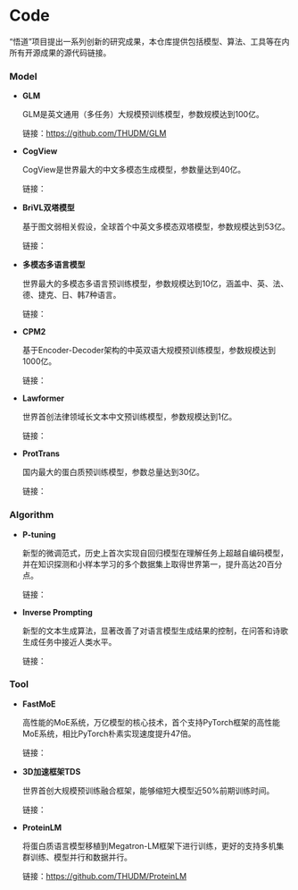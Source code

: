# Code
“悟道”项目提出一系列创新的研究成果，本仓库提供包括模型、算法、工具等在内所有开源成果的源代码链接。

### Model
* **GLM**

  GLM是英文通用（多任务）大规模预训练模型，参数规模达到100亿。

  链接：https://github.com/THUDM/GLM 

* **CogView**
  
  CogView是世界最大的中文多模态生成模型，参数量达到40亿。

  链接：
  
* **BriVL双塔模型**

  基于图文弱相关假设，全球首个中英文多模态双塔模型，参数规模达到53亿。
  
  链接：
  
* **多模态多语言模型**

  世界最大的多模态多语言预训练模型，参数规模达到10亿，涵盖中、英、法、德、捷克、日、韩7种语言。
  
  链接：
  
* **CPM2**

  基于Encoder-Decoder架构的中英双语大规模预训练模型，参数规模达到1000亿。
  
  链接：
  
* **Lawformer**

  世界首创法律领域长文本中文预训练模型，参数规模达到1亿。

  链接：

* **ProtTrans**

  国内最大的蛋白质预训练模型，参数总量达到30亿。
  
  链接：

### Algorithm
* **P-tuning**
 
  新型的微调范式，历史上首次实现自回归模型在理解任务上超越自编码模型，并在知识探测和小样本学习的多个数据集上取得世界第一，提升高达20百分点。

  链接：

* **Inverse Prompting**
  
  新型的文本生成算法，显著改善了对语言模型生成结果的控制，在问答和诗歌生成任务中接近人类水平。

  链接：

### Tool
* **FastMoE**
  
  高性能的MoE系统，万亿模型的核心技术，首个支持PyTorch框架的高性能MoE系统，相比PyTorch朴素实现速度提升47倍。

  链接：

* **3D加速框架TDS**

  世界首创大规模预训练融合框架，能够缩短大模型近50%前期训练时间。
  
  链接：
  
* **ProteinLM**

  将蛋白质语言模型移植到Megatron-LM框架下进行训练，更好的支持多机集群训练、模型并行和数据并行。
  
  链接：https://github.com/THUDM/ProteinLM


